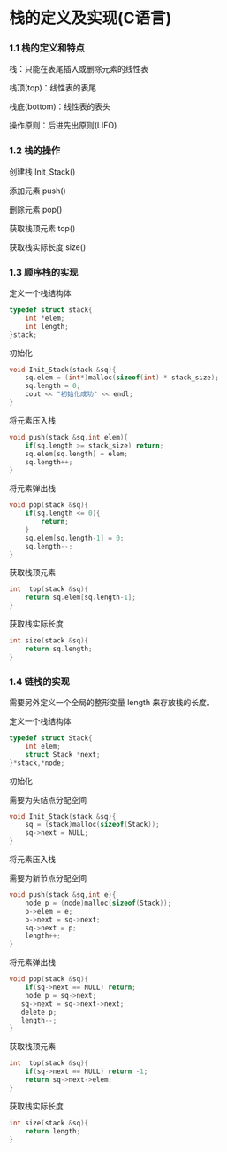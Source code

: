 # 栈的定义及实现(C语言)

### 1.1 栈的定义和特点

栈：只能在表尾插入或删除元素的线性表

栈顶(top)：线性表的表尾

栈底(bottom)：线性表的表头

操作原则：后进先出原则(LIFO)

### 1.2 栈的操作

创建栈 Init_Stack()

添加元素 push()

删除元素 pop()

获取栈顶元素 top()

获取栈实际长度 size()

### 1.3 顺序栈的实现

定义一个栈结构体

```c
typedef struct stack{
    int *elem;
    int length;
}stack;
```

初始化

```c
void Init_Stack(stack &sq){
    sq.elem = (int*)malloc(sizeof(int) * stack_size);
    sq.length = 0;
    cout << "初始化成功" << endl;
}
```
将元素压入栈
```c
void push(stack &sq,int elem){
    if(sq.length >= stack_size) return;
    sq.elem[sq.length] = elem;
    sq.length++;
}
```
将元素弹出栈
```c
void pop(stack &sq){
    if(sq.length <= 0){
        return;
    }
    sq.elem[sq.length-1] = 0;
    sq.length--;
}
```
获取栈顶元素
```c
int  top(stack &sq){
    return sq.elem[sq.length-1];
}
```
获取栈实际长度
```c
int size(stack &sq){
    return sq.length;
}
```

### 1.4 链栈的实现

需要另外定义一个全局的整形变量 length 来存放栈的长度。

定义一个栈结构体

```c
typedef struct Stack{
    int elem;
    struct Stack *next;
}*stack,*node;
```

初始化

需要为头结点分配空间

```c
void Init_Stack(stack &sq){
    sq = (stack)malloc(sizeof(Stack));
    sq->next = NULL;
}
```

将元素压入栈

需要为新节点分配空间

```c
void push(stack &sq,int e){
    node p = (node)malloc(sizeof(Stack));
    p->elem = e;
    p->next = sq->next;
    sq->next = p;
    length++;
}
```

将元素弹出栈

```c
void pop(stack &sq){
    if(sq->next == NULL) return;
    node p = sq->next;
   sq->next = sq->next->next;
   delete p;
   length--;
}
```

获取栈顶元素

```c
int  top(stack &sq){
    if(sq->next == NULL) return -1;
    return sq->next->elem;
}
```

获取栈实际长度

```c
int size(stack &sq){
    return length;
}
```

### 
